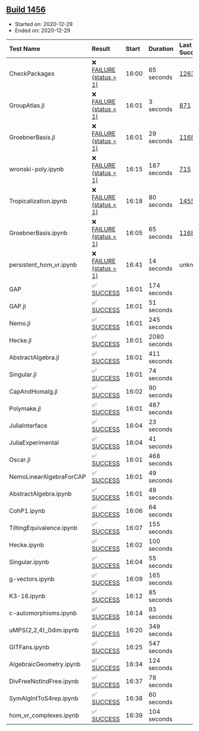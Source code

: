 ## [Build 1456](https://oscarci.mathematik.uni-kl.de/job/oscar-stable/1456/)

* Started on: 2020-12-29
* Ended on: 2020-12-29

| Test Name    | Result | Start | Duration | Last Success | First Failure |
|:-------------|:-------|:------|:---------|:-------------|:--------------|
| CheckPackages | ❌ [FAILURE (status = 1)](https://oscarci.mathematik.uni-kl.de/job/oscar-stable/1456/artifact/logs/build-1456/CheckPackages.log) | 16:00 | 65 seconds | [1263](https://oscarci.mathematik.uni-kl.de/job/oscar-stable/1263/) | [1264](https://oscarci.mathematik.uni-kl.de/job/oscar-stable/1264/) |
| GroupAtlas.jl | ❌ [FAILURE (status = 1)](https://oscarci.mathematik.uni-kl.de/job/oscar-stable/1456/artifact/logs/build-1456/GroupAtlas.jl.log) | 16:01 | 3 seconds | [871](https://oscarci.mathematik.uni-kl.de/job/oscar-stable/871/) | [872](https://oscarci.mathematik.uni-kl.de/job/oscar-stable/872/) |
| GroebnerBasis.jl | ❌ [FAILURE (status = 1)](https://oscarci.mathematik.uni-kl.de/job/oscar-stable/1456/artifact/logs/build-1456/GroebnerBasis.jl.log) | 16:01 | 29 seconds | [1168](https://oscarci.mathematik.uni-kl.de/job/oscar-stable/1168/) | [1169](https://oscarci.mathematik.uni-kl.de/job/oscar-stable/1169/) |
| wronski-poly.ipynb | ❌ [FAILURE (status = 1)](https://oscarci.mathematik.uni-kl.de/job/oscar-stable/1456/artifact/logs/build-1456/wronski-poly.ipynb.log) | 16:15 | 187 seconds | [715](https://oscarci.mathematik.uni-kl.de/job/oscar-stable/715/) | [716](https://oscarci.mathematik.uni-kl.de/job/oscar-stable/716/) |
| Tropicalization.ipynb | ❌ [FAILURE (status = 1)](https://oscarci.mathematik.uni-kl.de/job/oscar-stable/1456/artifact/logs/build-1456/Tropicalization.ipynb.log) | 16:18 | 80 seconds | [1455](https://oscarci.mathematik.uni-kl.de/job/oscar-stable/1455/) | [1456](https://oscarci.mathematik.uni-kl.de/job/oscar-stable/1456/) |
| GroebnerBasis.ipynb | ❌ [FAILURE (status = 1)](https://oscarci.mathematik.uni-kl.de/job/oscar-stable/1456/artifact/logs/build-1456/GroebnerBasis.ipynb.log) | 16:05 | 65 seconds | [1168](https://oscarci.mathematik.uni-kl.de/job/oscar-stable/1168/) | [1169](https://oscarci.mathematik.uni-kl.de/job/oscar-stable/1169/) |
| persistent_hom_vr.ipynb | ❌ [FAILURE (status = 1)](https://oscarci.mathematik.uni-kl.de/job/oscar-stable/1456/artifact/logs/build-1456/persistent_hom_vr.ipynb.log) | 16:41 | 14 seconds | unknown | unknown |
| GAP | ✅ [SUCCESS](https://oscarci.mathematik.uni-kl.de/job/oscar-stable/1456/artifact/logs/build-1456/GAP.log) | 16:01 | 174 seconds |  |  |
| GAP.jl | ✅ [SUCCESS](https://oscarci.mathematik.uni-kl.de/job/oscar-stable/1456/artifact/logs/build-1456/GAP.jl.log) | 16:01 | 51 seconds |  |  |
| Nemo.jl | ✅ [SUCCESS](https://oscarci.mathematik.uni-kl.de/job/oscar-stable/1456/artifact/logs/build-1456/Nemo.jl.log) | 16:01 | 245 seconds |  |  |
| Hecke.jl | ✅ [SUCCESS](https://oscarci.mathematik.uni-kl.de/job/oscar-stable/1456/artifact/logs/build-1456/Hecke.jl.log) | 16:01 | 2080 seconds |  |  |
| AbstractAlgebra.jl | ✅ [SUCCESS](https://oscarci.mathematik.uni-kl.de/job/oscar-stable/1456/artifact/logs/build-1456/AbstractAlgebra.jl.log) | 16:01 | 411 seconds |  |  |
| Singular.jl | ✅ [SUCCESS](https://oscarci.mathematik.uni-kl.de/job/oscar-stable/1456/artifact/logs/build-1456/Singular.jl.log) | 16:01 | 74 seconds |  |  |
| CapAndHomalg.jl | ✅ [SUCCESS](https://oscarci.mathematik.uni-kl.de/job/oscar-stable/1456/artifact/logs/build-1456/CapAndHomalg.jl.log) | 16:02 | 90 seconds |  |  |
| Polymake.jl | ✅ [SUCCESS](https://oscarci.mathematik.uni-kl.de/job/oscar-stable/1456/artifact/logs/build-1456/Polymake.jl.log) | 16:01 | 487 seconds |  |  |
| JuliaInterface | ✅ [SUCCESS](https://oscarci.mathematik.uni-kl.de/job/oscar-stable/1456/artifact/logs/build-1456/JuliaInterface.log) | 16:04 | 23 seconds |  |  |
| JuliaExperimental | ✅ [SUCCESS](https://oscarci.mathematik.uni-kl.de/job/oscar-stable/1456/artifact/logs/build-1456/JuliaExperimental.log) | 16:04 | 41 seconds |  |  |
| Oscar.jl | ✅ [SUCCESS](https://oscarci.mathematik.uni-kl.de/job/oscar-stable/1456/artifact/logs/build-1456/Oscar.jl.log) | 16:01 | 468 seconds |  |  |
| NemoLinearAlgebraForCAP | ✅ [SUCCESS](https://oscarci.mathematik.uni-kl.de/job/oscar-stable/1456/artifact/logs/build-1456/NemoLinearAlgebraForCAP.log) | 16:01 | 49 seconds |  |  |
| AbstractAlgebra.ipynb | ✅ [SUCCESS](https://oscarci.mathematik.uni-kl.de/job/oscar-stable/1456/artifact/logs/build-1456/AbstractAlgebra.ipynb.log) | 16:01 | 49 seconds |  |  |
| CohP1.ipynb | ✅ [SUCCESS](https://oscarci.mathematik.uni-kl.de/job/oscar-stable/1456/artifact/logs/build-1456/CohP1.ipynb.log) | 16:06 | 64 seconds |  |  |
| TiltingEquivalence.ipynb | ✅ [SUCCESS](https://oscarci.mathematik.uni-kl.de/job/oscar-stable/1456/artifact/logs/build-1456/TiltingEquivalence.ipynb.log) | 16:07 | 155 seconds |  |  |
| Hecke.ipynb | ✅ [SUCCESS](https://oscarci.mathematik.uni-kl.de/job/oscar-stable/1456/artifact/logs/build-1456/Hecke.ipynb.log) | 16:02 | 100 seconds |  |  |
| Singular.ipynb | ✅ [SUCCESS](https://oscarci.mathematik.uni-kl.de/job/oscar-stable/1456/artifact/logs/build-1456/Singular.ipynb.log) | 16:04 | 55 seconds |  |  |
| g-vectors.ipynb | ✅ [SUCCESS](https://oscarci.mathematik.uni-kl.de/job/oscar-stable/1456/artifact/logs/build-1456/g-vectors.ipynb.log) | 16:09 | 165 seconds |  |  |
| K3-16.ipynb | ✅ [SUCCESS](https://oscarci.mathematik.uni-kl.de/job/oscar-stable/1456/artifact/logs/build-1456/K3-16.ipynb.log) | 16:12 | 85 seconds |  |  |
| c-automorphisms.ipynb | ✅ [SUCCESS](https://oscarci.mathematik.uni-kl.de/job/oscar-stable/1456/artifact/logs/build-1456/c-automorphisms.ipynb.log) | 16:14 | 93 seconds |  |  |
| uMPS(2,2,4)_0dim.ipynb | ✅ [SUCCESS](https://oscarci.mathematik.uni-kl.de/job/oscar-stable/1456/artifact/logs/build-1456/uMPS-2-2-4-_0dim.ipynb.log) | 16:20 | 349 seconds |  |  |
| GITFans.ipynb | ✅ [SUCCESS](https://oscarci.mathematik.uni-kl.de/job/oscar-stable/1456/artifact/logs/build-1456/GITFans.ipynb.log) | 16:25 | 547 seconds |  |  |
| AlgebraicGeometry.ipynb | ✅ [SUCCESS](https://oscarci.mathematik.uni-kl.de/job/oscar-stable/1456/artifact/logs/build-1456/AlgebraicGeometry.ipynb.log) | 16:34 | 124 seconds |  |  |
| DivFreeNotIndFree.ipynb | ✅ [SUCCESS](https://oscarci.mathematik.uni-kl.de/job/oscar-stable/1456/artifact/logs/build-1456/DivFreeNotIndFree.ipynb.log) | 16:37 | 78 seconds |  |  |
| SymAlgIntToS4rep.ipynb | ✅ [SUCCESS](https://oscarci.mathematik.uni-kl.de/job/oscar-stable/1456/artifact/logs/build-1456/SymAlgIntToS4rep.ipynb.log) | 16:38 | 60 seconds |  |  |
| hom_vr_complexes.ipynb | ✅ [SUCCESS](https://oscarci.mathematik.uni-kl.de/job/oscar-stable/1456/artifact/logs/build-1456/hom_vr_complexes.ipynb.log) | 16:39 | 104 seconds |  |  |
